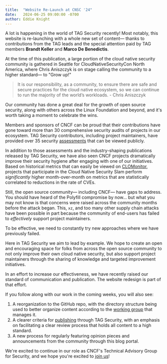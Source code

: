 ```yaml
---
title:  "Website Re-Launch at CNSC '24"
date:   2024-06-25 09:00:00 -0700
author: Eddie Knight 
---
```

<!-- cSpell:ignore Benedictis Aniszczyk  -->

A lot is happening in the world of TAG Security recently! Most notably, this website is re-launching with a whole new set of content— thanks to contributions from the TAG leads and the special attention paid by TAG members **Brandt Keller** and **Marco De Benedictis**.

At the time of this publication, a large portion of the cloud native security community is gathered in Seattle for CloudNativeSecurityCon North America, where Chris Aniszczyk is on stage calling the community to a higher standard— to "Grow up!"

> It is our responsibility, as a community, to ensure there are safe and secure practices for the cloud native ecosystem, so we can continue to run the majority of the world’s workloads. - Chris Aniszczyk

Our community has done a great deal for the growth of open source security, along with others across the Linux Foundation and beyond, and it's worth taking a moment to celebrate the wins.

Members and sponsors of CNCF can be proud that their contributions have gone toward more than 30 comprehensive security audits of projects in our ecosystem. TAG Security contributors, including project maintainers, have provided over 35 security [assessments](/community/assessments) that can be viewed publicly.

In addition to those assessments and the industry-shaping publications released by TAG Security, we have also seen CNCF projects dramatically improve their security hygiene after engaging with one of our initiatives. Based on historical metrics that can easily be viewed on [CLOMonitor](https://clomonitor.io), projects that participate in the Cloud Native Security Slam perform _significantly_ higher month-over-month on metrics that are statistically correlated to reductions in the rate of CVEs.

Still, the open source community— including CNCF— have gaps to address. You should have heard of the Polyfill compromise by now... but what you may not know is that concerns were raised across the community months before the attack began. This, `xz`, and too many other supply chain attacks have been possible in part because the community of end-users has failed to _effectively_ support project maintainers.

To be effective, we need to constantly try new approaches where we have previously failed.

Here in TAG Security we aim to lead by example. We hope to create an open and encouraging space for folks from across the open source community to not only improve their own cloud native security, but also support project maintainers through the sharing of knowledge and targeted improvement initiatives.

In an effort to increase our effectiveness, we have recently raised our standard of communication and publication. The website redesign is part of that effort.

If you follow along with our work in the coming weeks, you will also see:

1. A reorganization to the GitHub repo, with the directory structure being used to better organize content according to the [working group](/community) that manages it.
2. A clearer criteria for [publishing](/publications/) through TAG Security, with an emphasis on facilitating a clear review process that holds all content to a high standard.
3. A new process for regularly featuring opinion pieces and announcements from the community through this blog portal.

We're excited to continue in our role as CNCF's Technical Advisory Group for Security, and we hope you're excited to [join us](/#meeting-information)!
